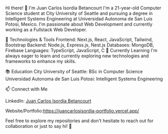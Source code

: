 Hi there! 👋 I'm Juan Carlos Isordia Betancourt
I'm a 21-year-old Computer Science student at City University of Seattle and pursuing a degree in Intelligent Systems Engineering at Universidad Autonoma de San Luis Potosi, Mexico. I'm passionate about Web Development and currently working as a Fullstack Web Developer.

🚀 Technologies & Tools
Frontend: Next.js, React, JavaScript, Tailwind, Bootstrap
Backend: Node.js, Express.js, Nest.js
Databases: MongoDB, Firebase
Languages: TypeScript, JavaScript, C
🌱 Currently Learning
I'm always eager to learn and currently exploring new technologies and frameworks to enhance my skills.

📚 Education
City University of Seattle: BSc in Computer Science
Universidad Autonoma de San Luis Potosi: Intelligent Systems Engineering

📫 Connect with Me

LinkedIn: [Juan Carlos Isordia Betancourt](https://www.linkedin.com/in/juan-carlos-isordia-betancourt-ab6aba271/)

Website/Portfolio:https://juancarlosisordia-portfolio.vercel.app/

Feel free to explore my repositories and don't hesitate to reach out for collaboration or just to say hi! 🌟
